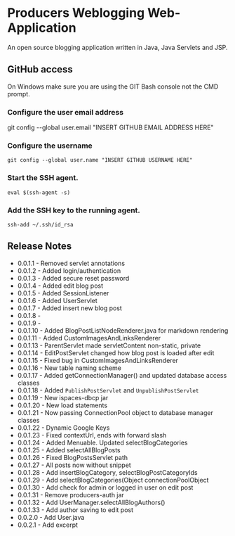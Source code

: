 # Producers Weblogging Web-Application

An open source blogging application written in Java, Java Servlets and JSP.

## GitHub access

On Windows make sure you are using the GIT Bash console not the CMD prompt.

### Configure the user email address
git config --global user.email "INSERT GITHUB EMAIL ADDRESS HERE"

### Configure the username
```
git config --global user.name "INSERT GITHUB USERNAME HERE"
```

### Start the SSH agent.
```
eval $(ssh-agent -s)
```

### Add the SSH key to the running agent.
```
ssh-add ~/.ssh/id_rsa
```

## Release Notes

* 0.0.1.1 - Removed servlet annotations
* 0.0.1.2 - Added login/authentication
* 0.0.1.3 - Added secure reset password
* 0.0.1.4 - Added edit blog post
* 0.0.1.5 - Added SessionListener
* 0.0.1.6 - Added UserServlet
* 0.0.1.7 - Added insert new blog post
* 0.0.1.8 -
* 0.0.1.9 -
* 0.0.1.10 - Added BlogPostListNodeRenderer.java for markdown rendering
* 0.0.1.11 - Added CustomImagesAndLinksRenderer
* 0.0.1.13 - ParentServlet made servletContent non-static, private
* 0.0.1.14 - EditPostServlet changed how blog post is loaded after edit
* 0.0.1.15 - Fixed bug in CustomImagesAndLinksRenderer
* 0.0.1.16 - New table naming scheme
* 0.0.1.17 - Added getConnectionManager() and updated database access classes
* 0.0.1.18 - Added `PublishPostServlet` and `UnpublishPostServlet`
* 0.0.1.19 - New ispaces-dbcp jar
* 0.0.1.20 - New load statements
* 0.0.1.21 - Now passing ConnectionPool object to database manager classes
* 0.0.1.22 - Dynamic Google Keys
* 0.0.1.23 - Fixed contextUrl, ends with forward slash
* 0.0.1.24 - Added Menuable. Updated selectBlogCategories
* 0.0.1.25 - Added selectAllBlogPosts
* 0.0.1.26 - Fixed BlogPostsServlet path
* 0.0.1.27 - All posts now without snippet
* 0.0.1.28 - Add insertBlogCategory, selectBlogPostCategoryIds
* 0.0.1.29 - Add selectBlogCategories(Object connectionPoolObject
* 0.0.1.30 - Add check for admin or logged in user on edit post 
* 0.0.1.31 - Remove producers-auth jar 
* 0.0.1.32 - Add UserManager.selectAllBlogAuthors()
* 0.0.1.33 - Add author saving to edit post
* 0.0.2.0 - Add User.java
* 0.0.2.1 - Add excerpt
